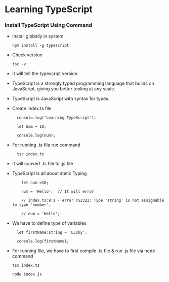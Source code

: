 # Learning TypeScript

### Install TypeScript Using Command

- Install globally in system

      npm install -g typescript

- Check version

      tsc -v

- It will tell the typescript version

- TypeScript is a strongly typed programming language that builds on JavaScript, giving you better tooling at any scale.

- TypeScript is JavaScript with syntax for types.

- Create index.ts file

        console.log('Learning TypeScript');

        let num = 10;

        console.log(num);

- For running .ts file run command

        tsc index.ts

- It will convert .ts file to .js file

- TypeScript is all about static Typing

          let num =10;

          num = 'Hello';  // It will error

          // index.ts:9:1 - error TS2322: Type 'string' is not assignable to type 'number'.

          // num = 'Hello';

- We have to define type of variables

        let firstName:string = 'Lucky';

        console.log(firstName);

- For running file, we have to first compile .ts file & run .js file via node command

      tsc index.ts

      node index.js
